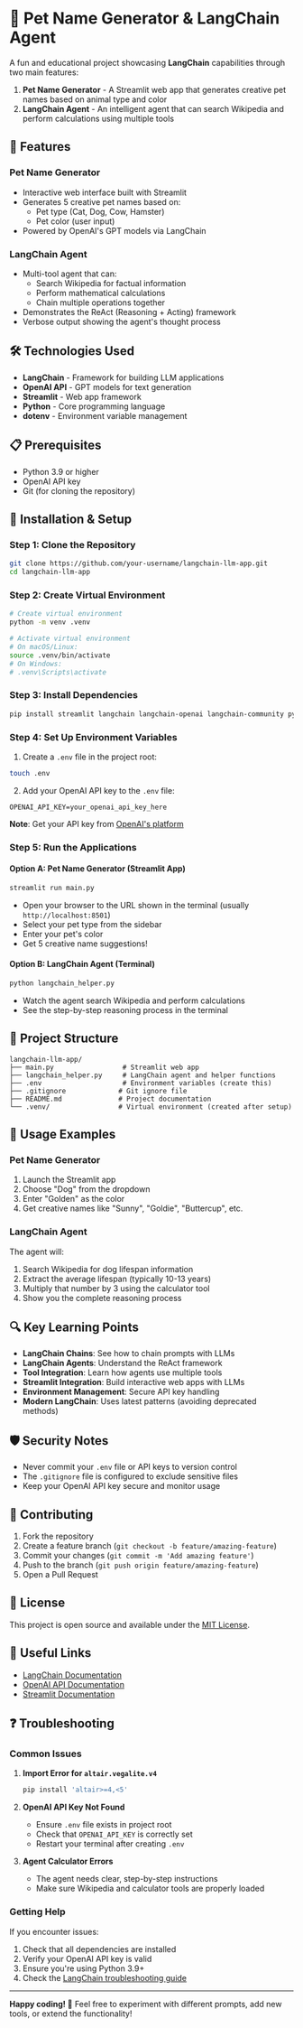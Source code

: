 # 🐾 Pet Name Generator & LangChain Agent

A fun and educational project showcasing **LangChain** capabilities through two main features:
1. **Pet Name Generator** - A Streamlit web app that generates creative pet names based on animal type and color
2. **LangChain Agent** - An intelligent agent that can search Wikipedia and perform calculations using multiple tools

## 🚀 Features

### Pet Name Generator
- Interactive web interface built with Streamlit
- Generates 5 creative pet names based on:
  - Pet type (Cat, Dog, Cow, Hamster)
  - Pet color (user input)
- Powered by OpenAI's GPT models via LangChain

### LangChain Agent
- Multi-tool agent that can:
  - Search Wikipedia for factual information
  - Perform mathematical calculations
  - Chain multiple operations together
- Demonstrates the ReAct (Reasoning + Acting) framework
- Verbose output showing the agent's thought process

## 🛠️ Technologies Used

- **LangChain** - Framework for building LLM applications
- **OpenAI API** - GPT models for text generation
- **Streamlit** - Web app framework
- **Python** - Core programming language
- **dotenv** - Environment variable management

## 📋 Prerequisites

- Python 3.9 or higher
- OpenAI API key
- Git (for cloning the repository)

## 🔧 Installation & Setup

### Step 1: Clone the Repository
```bash
git clone https://github.com/your-username/langchain-llm-app.git
cd langchain-llm-app
```

### Step 2: Create Virtual Environment
```bash
# Create virtual environment
python -m venv .venv

# Activate virtual environment
# On macOS/Linux:
source .venv/bin/activate
# On Windows:
# .venv\Scripts\activate
```

### Step 3: Install Dependencies
```bash
pip install streamlit langchain langchain-openai langchain-community python-dotenv altair
```

### Step 4: Set Up Environment Variables
1. Create a `.env` file in the project root:
```bash
touch .env
```

2. Add your OpenAI API key to the `.env` file:
```
OPENAI_API_KEY=your_openai_api_key_here
```

**Note**: Get your API key from [OpenAI's platform](https://platform.openai.com/api-keys)

### Step 5: Run the Applications

#### Option A: Pet Name Generator (Streamlit App)
```bash
streamlit run main.py
```
- Open your browser to the URL shown in the terminal (usually `http://localhost:8501`)
- Select your pet type from the sidebar
- Enter your pet's color
- Get 5 creative name suggestions!

#### Option B: LangChain Agent (Terminal)
```bash
python langchain_helper.py
```
- Watch the agent search Wikipedia and perform calculations
- See the step-by-step reasoning process in the terminal

## 📁 Project Structure

```
langchain-llm-app/
├── main.py                 # Streamlit web app
├── langchain_helper.py     # LangChain agent and helper functions
├── .env                    # Environment variables (create this)
├── .gitignore             # Git ignore file
├── README.md              # Project documentation
└── .venv/                 # Virtual environment (created after setup)
```

## 🎯 Usage Examples

### Pet Name Generator
1. Launch the Streamlit app
2. Choose "Dog" from the dropdown
3. Enter "Golden" as the color
4. Get creative names like "Sunny", "Goldie", "Buttercup", etc.

### LangChain Agent
The agent will:
1. Search Wikipedia for dog lifespan information
2. Extract the average lifespan (typically 10-13 years)
3. Multiply that number by 3 using the calculator tool
4. Show you the complete reasoning process

## 🔍 Key Learning Points

- **LangChain Chains**: See how to chain prompts with LLMs
- **LangChain Agents**: Understand the ReAct framework
- **Tool Integration**: Learn how agents use multiple tools
- **Streamlit Integration**: Build interactive web apps with LLMs
- **Environment Management**: Secure API key handling
- **Modern LangChain**: Uses latest patterns (avoiding deprecated methods)

## 🛡️ Security Notes

- Never commit your `.env` file or API keys to version control
- The `.gitignore` file is configured to exclude sensitive files
- Keep your OpenAI API key secure and monitor usage

## 🤝 Contributing

1. Fork the repository
2. Create a feature branch (`git checkout -b feature/amazing-feature`)
3. Commit your changes (`git commit -m 'Add amazing feature'`)
4. Push to the branch (`git push origin feature/amazing-feature`)
5. Open a Pull Request

## 📝 License

This project is open source and available under the [MIT License](LICENSE).

## 🔗 Useful Links

- [LangChain Documentation](https://python.langchain.com/)
- [OpenAI API Documentation](https://platform.openai.com/docs)
- [Streamlit Documentation](https://docs.streamlit.io/)

## ❓ Troubleshooting

### Common Issues

1. **Import Error for `altair.vegalite.v4`**
   ```bash
   pip install 'altair>=4,<5'
   ```

2. **OpenAI API Key Not Found**
   - Ensure `.env` file exists in project root
   - Check that `OPENAI_API_KEY` is correctly set
   - Restart your terminal after creating `.env`

3. **Agent Calculator Errors**
   - The agent needs clear, step-by-step instructions
   - Make sure Wikipedia and calculator tools are properly loaded

### Getting Help

If you encounter issues:
1. Check that all dependencies are installed
2. Verify your OpenAI API key is valid
3. Ensure you're using Python 3.9+
4. Check the [LangChain troubleshooting guide](https://python.langchain.com/docs/troubleshooting)

---

**Happy coding! 🎉** Feel free to experiment with different prompts, add new tools, or extend the functionality!
